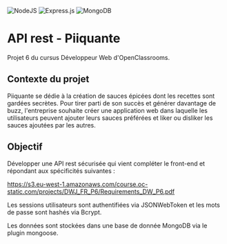 ![NodeJS](https://img.shields.io/badge/node.js-6DA55F?style=for-the-badge&logo=node.js&logoColor=white)
![Express.js](https://img.shields.io/badge/express.js-%23404d59.svg?style=for-the-badge&logo=express&logoColor=%2361DAFB)
![MongoDB](https://img.shields.io/badge/MongoDB-%234ea94b.svg?style=for-the-badge&logo=mongodb&logoColor=white)
# API rest - Piiquante

Projet 6 du cursus Développeur Web d'OpenClassrooms.

## Contexte du projet

Piiquante se dédie à la création de sauces épicées dont les recettes sont gardées
secrètes. Pour tirer parti de son succès et générer davantage de buzz, l'entreprise
souhaite créer une application web dans laquelle les utilisateurs peuvent ajouter
leurs sauces préférées et liker ou disliker les sauces ajoutées par les autres.

## Objectif

Développer une API rest sécurisée qui vient compléter le front-end et répondant aux spécificités suivantes :

https://s3.eu-west-1.amazonaws.com/course.oc-static.com/projects/DWJ_FR_P6/Requirements_DW_P6.pdf

Les sessions utilisateurs sont authentifiées via JSONWebToken et les mots de passe sont hashés via Bcrypt.

Les données sont stockées dans une base de donnée MongoDB via le plugin mongoose.
